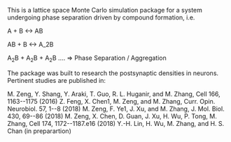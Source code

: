 This is a lattice space Monte Carlo simulation package for a system 
undergoing phase separation driven by compound formation, i.e.

A + B  <-> AB

AB + B <-> A_2B

A<sub>2</sub>B + A<sub>2</sub>B + A<sub>2</sub>B .... => Phase Separation / Aggregation

The package was built to research the postsynaptic densities in 
neurons. Pertinent studies are published in:

M. Zeng, Y. Shang, Y. Araki, T. Guo, R. L. Huganir, and M. Zhang, Cell 166, 1163--1175 (2016)
Z. Feng, X. Chen1, M. Zeng, and M. Zhang, Curr. Opin. Neurobiol. 57, 1--8 (2018)
M. Zeng, F. Ye1, J. Xu, and M. Zhang, J. Mol. Biol. 430, 69--86 (2018)
M. Zeng, X. Chen, D. Guan, J. Xu, H. Wu, P. Tong, M. Zhang, Cell 174, 1172--1187.e16 (2018)
Y.-H. Lin, H. Wu, M. Zhang, and H. S. Chan (in preparartion)



   
